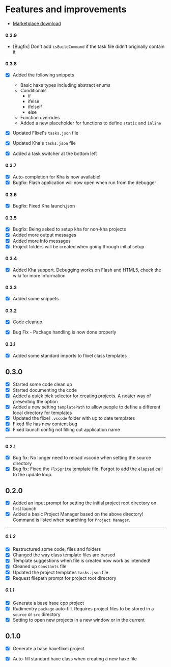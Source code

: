 
# Features and improvements
* [Marketplace download](https://marketplace.visualstudio.com/items?itemName=jarrio.hxmanager)

#### 0.3.9
* [Bugfix] Don't add `isBuildCommand` if the task file didn't originally contain it

#### 0.3.8
* [x] Added the following snippets
	* Basic haxe types including abstract enums
	* Conditionals
		* if
		* ifelse
		* ifelseif
		* else		
	* Function overrides
	* Added a new placeholder for functions to define `static` and `inline`
* [x] Updated Flixel's `tasks.json` file
* [x] Updated Kha's `tasks.json` file
* [x] Added a task switcher at the bottom left


#### 0.3.7
* [x] Auto-completion for Kha is now available!
* [x] Bugfix: Flash application will now open when run from the debugger

#### 0.3.6
* [x] Bugfix: Fixed Kha launch.json

#### 0.3.5
* [x] Bugfix: Being asked to setup kha for non-kha projects
* [x] Added more output messages
* [x] Added more info messages
* [x] Project folders will be created when going through initial setup

#### 0.3.4
* [x] Added Kha support. Debugging works on Flash and HTML5, check the wiki for more information


#### 0.3.3
* [x] Added some snippets

#### 0.3.2
* [x] Code cleanup
* [x] Bug Fix - Package handling is now done properly


#### 0.3.1
* [x] Added some standard imports to flixel class templates

## 0.3.0
* [x] Started some code clean up
* [x] Started documenting the code
* [x] Added a quick pick selector for creating projects. A neater way of presenting the option 
* [x] Added a new setting `templatePath` to allow people to define a different local directory for templates 
* [x] Updated the flixel `.vscode` folder with up to date templates 
* [x] Fixed file has new content bug 
* [x] Fixed launch config not filling out application name 

---
#### 0.2.1
* [x] Bug fix: No longer need to reload vscode when setting the source directory
* [x] Bug fix: Fixed the `FlxSprite` template file. Forgot to add the `elapsed` call to the update loop.

## 0.2.0

* [x] Added an input prompt for setting the initial project root directory on first launch
* [x] Added a basic Project Manager based on the above directory! Command is listed when searching for `Project Manager`.

---
##### 0.1.2
* [x] Restructured some code, files and folders
* [x] Changed the way class template files are parsed
* [x] Template suggestions when file is created now work as intended!
* [x] Cleaned up `Constants` file
* [x] Updated the project templates `tasks.json` file
* [x] Request filepath prompt for project root directory

##### 0.1.1
* [x] Generate a base haxe cpp project
* [x] Rudimentry `package` auto-fill. Requires project files to be stored in a `source` or `src` directory
* [x] Setting to open new projects in a new window or in the current 

## 0.1.0

* [x] Generate a base haxeflixel project
* [x] Auto-fill standard haxe class when creating a new haxe file

